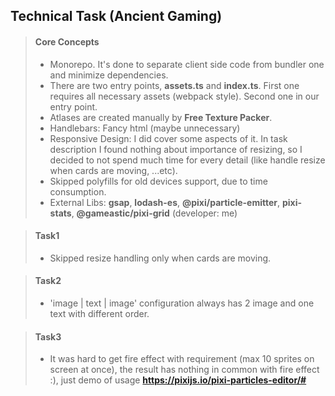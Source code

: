 ## Technical Task (Ancient Gaming)

> #### Core Concepts
>
> - Monorepo. It's done to separate client side code from bundler one and minimize dependencies.
> - There are two entry points, **assets.ts** and **index.ts**. First one requires all necessary assets (webpack style). Second one in our entry point.
> - Atlases are created manually by **Free Texture Packer**.
> - Handlebars: Fancy html (maybe unnecessary)
> - Responsive Design: I did cover some aspects of it. In task description I found nothing about importance of resizing, so I decided to not spend much time for every detail (like handle resize when cards are moving, ...etc).
> - Skipped polyfills for old devices support, due to time consumption.
> - External Libs: **gsap**, **lodash-es**, **@pixi/particle-emitter**, **pixi-stats**, **@gameastic/pixi-grid** (developer: me)

> #### Task1
>
> - Skipped resize handling only when cards are moving.

> #### Task2
>
> - 'image | text | image' configuration always has 2 image and one text with different order.

> #### Task3
>
> - It was hard to get fire effect with requirement (max 10 sprites on screen at once), the result has nothing in common with fire effect :), just demo of usage **https://pixijs.io/pixi-particles-editor/#**


